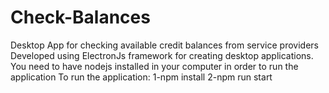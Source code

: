 # Check-Balances
Desktop App for checking available credit balances from service providers
Developed using ElectronJs framework for creating desktop applications.
You need to have nodejs installed in your computer in order to run the application
To run the application: 
1-npm install
2-npm run start
